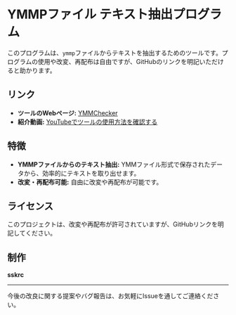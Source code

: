 # YMMPファイル テキスト抽出プログラム

このプログラムは、`ymmp`ファイルからテキストを抽出するためのツールです。プログラムの使用や改変、再配布は自由ですが、GitHubのリンクを明記いただけると助かります。

## リンク
- **ツールのWebページ:** [YMMChecker](https://sites.suken.daemon.asia/MemberAPPs/sskrc/YMMChecker/)
- **紹介動画:** [YouTubeでツールの使用方法を確認する](https://youtu.be/H-RuSNohfJ4)

## 特徴
- **YMMPファイルからのテキスト抽出:** YMMファイル形式で保存されたデータから、効率的にテキストを取り出せます。
- **改変・再配布可能:** 自由に改変や再配布が可能です。


## ライセンス
このプロジェクトは、改変や再配布が許可されていますが、GitHubリンクを明記してください。

## 制作
**sskrc**

---

今後の改良に関する提案やバグ報告は、お気軽にIssueを通してご連絡ください。
